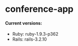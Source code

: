 conference-app
==============

#### Current versions:
* Ruby: ruby-1.9.3-p362
* Rails: rails-3.2.10

